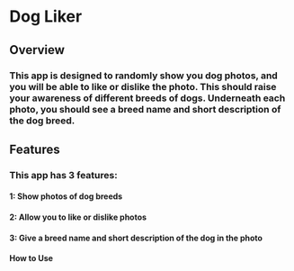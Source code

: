 # Dog Liker
## Overview
### This app is designed to randomly show you dog photos, and you will be able to like or dislike the photo. This should raise your awareness of different breeds of dogs. Underneath each photo, you should see a breed name and short description of the dog breed.

## Features
### This app has 3 features:
#### 1: Show photos of dog breeds
#### 2: Allow you to like or dislike photos
#### 3: Give a breed name and short description of the dog in the photo

#### How to Use
##### 